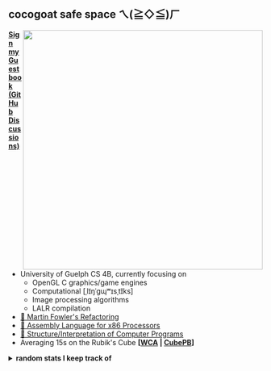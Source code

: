 ## cocogoat safe space ㄟ(≧◇≦)ㄏ

<img src="https://i.imgur.com/E7N0tWx.png" width="475px" align="right">

**[Sign my Guestbook (GitHub Discussions)](https://github.com/jnguyen1098/jnguyen1098/discussions/categories/guestbook)**

- University of Guelph CS 4B, currently focusing on
    - OpenGL C graphics/game engines
    - Computational [ˌlɪ̃ŋˈɡɰʷɪsˌtɪ̆ks]
    - Image processing algorithms
    - LALR compilation
- [📖 Martin Fowler's Refactoring](https://martinfowler.com/books/refactoring.html)
- [📖 Assembly Language for x86 Processors](http://asmirvine.com/)
- [📖 Structure/Interpretation of Computer Programs](https://mitpress.mit.edu/sites/default/files/sicp/full-text/book/book.html)
- Averaging 15s on the Rubik's Cube **[[WCA](https://www.worldcubeassociation.org/persons/2019NGUY16) | [CubePB](https://cubepb.com/user?id=34&expand=0)]**

<details>
  <summary><b>random stats I keep track of</b></summary>
<pre>
┌──────────────┬───────┐ ┌─────────────────┬─────┐
│  3x3 Records │  Time │ │  Typing Records │ WPM │
├──────────────┼───────┤ ├─────────────────┼─────┤
│       Single │  9.77 │ │         KeyMash │ 177 │
│    Mean of 3 │ 12.22 │ │    10ff Top 200 │ 160 │
│ Average of 5 │ 12.76 │ │  TypeRacer Race │ 160 │
│           12 │ 13.76 │ │ MonkeyType  15s │ 169 │
│           50 │ 14.65 │ │ MonkeyType  30s │ 158 │
│          100 │ 14.77 │ │ MonkeyType  60s │ 166 │
│         1000 │ 15.80 │ │ MonkeyType 120s │ 144 │
└──────────────┴───────┘ └─────────────────┴─────┘
┌────────────────┬──────────┐
│ Tetris Records │   Time   │
├────────────────┼──────────┤
│     Sprint 20L │ 0:21.321 │
│     Sprint 40L │ 0:43.898 │
│    Sprint 100L │ 2:06.249 │
└────────────────┴──────────┘
</pre>
</details>
